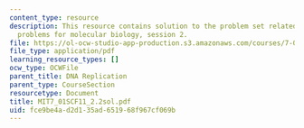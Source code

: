 ```yaml
---
content_type: resource
description: This resource contains solution to the problem set related to practice
  problems for molecular biology, session 2.
file: https://ol-ocw-studio-app-production.s3.amazonaws.com/courses/7-01sc-fundamentals-of-biology-fall-2011/fce9be4ad2d135ad651968f967cf069b_MIT7_01SCF11_2.2sol.pdf
file_type: application/pdf
learning_resource_types: []
ocw_type: OCWFile
parent_title: DNA Replication
parent_type: CourseSection
resourcetype: Document
title: MIT7_01SCF11_2.2sol.pdf
uid: fce9be4a-d2d1-35ad-6519-68f967cf069b
---
```

